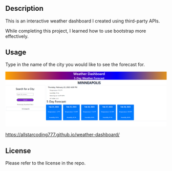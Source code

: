  # <weather-dashboard>

## Description

This is an interactive weather dashboard I created using third-party APIs.

While completing this project, I learned how to use bootstrap more effectively.

## Usage

Type in the name of the city you would like to see the forecast for.

![webpage screenshot](assets/images/webpage-screenshot.png/)

https://allstarcoding777.github.io/weather-dashboard/

## License

Please refer to the license in the repo.
